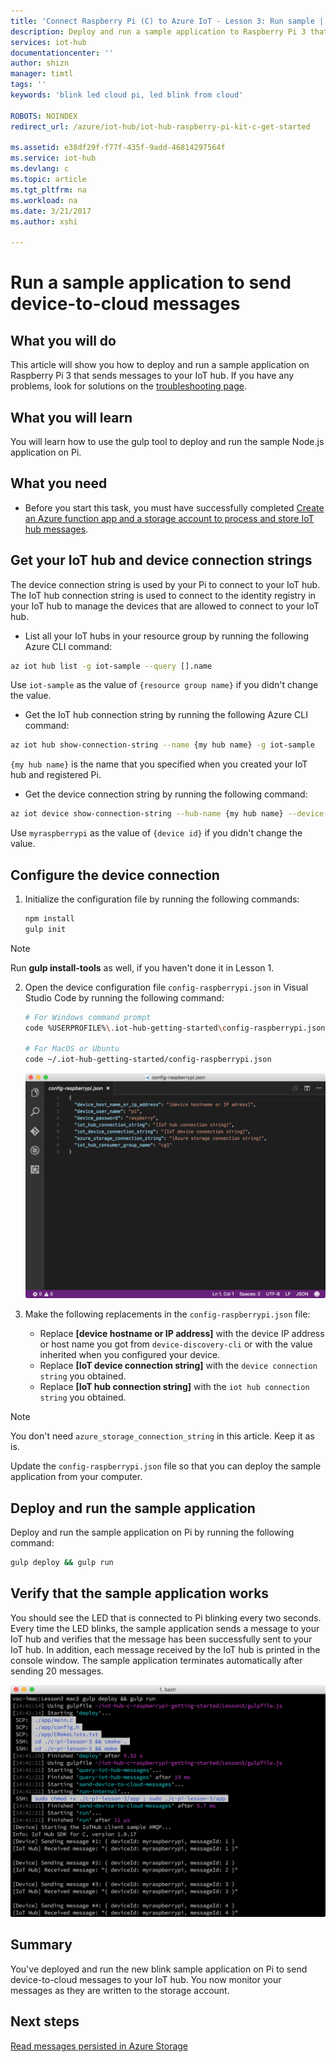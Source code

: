 ```yaml
---
title: 'Connect Raspberry Pi (C) to Azure IoT - Lesson 3: Run sample | Microsoft Docs'
description: Deploy and run a sample application to Raspberry Pi 3 that sends messages to your IoT hub and blinks the LED.
services: iot-hub
documentationcenter: ''
author: shizn
manager: timtl
tags: ''
keywords: 'blink led cloud pi, led blink from cloud'

ROBOTS: NOINDEX
redirect_url: /azure/iot-hub/iot-hub-raspberry-pi-kit-c-get-started

ms.assetid: e38df29f-f77f-435f-9add-46814297564f
ms.service: iot-hub
ms.devlang: c
ms.topic: article
ms.tgt_pltfrm: na
ms.workload: na
ms.date: 3/21/2017
ms.author: xshi

---
```

# Run a sample application to send device-to-cloud messages
## What you will do
This article will show you how to deploy and run a sample application on Raspberry Pi 3 that sends messages to your IoT hub. If you have any problems, look for solutions on the [troubleshooting page](iot-hub-raspberry-pi-kit-c-troubleshooting.md).

## What you will learn
You will learn how to use the gulp tool to deploy and run the sample Node.js application on Pi.

## What you need
* Before you start this task, you must have successfully completed [Create an Azure function app and a storage account to process and store IoT hub messages](iot-hub-raspberry-pi-kit-c-lesson3-deploy-resource-manager-template.md).

## Get your IoT hub and device connection strings
The device connection string is used by your Pi to connect to your IoT hub. The IoT hub connection string is used to connect to the identity registry in your IoT hub to manage the devices that are allowed to connect to your IoT hub. 

* List all your IoT hubs in your resource group by running the following Azure CLI command:

```bash
az iot hub list -g iot-sample --query [].name
```

Use `iot-sample` as the value of `{resource group name}` if you didn't change the value.

* Get the IoT hub connection string by running the following Azure CLI command:

```bash
az iot hub show-connection-string --name {my hub name} -g iot-sample
```

`{my hub name}` is the name that you specified when you created your IoT hub and registered Pi.

* Get the device connection string by running the following command:

```bash
az iot device show-connection-string --hub-name {my hub name} --device-id myraspberrypi -g iot-sample
```

Use `myraspberrypi` as the value of `{device id}` if you didn't change the value.

## Configure the device connection
1. Initialize the configuration file by running the following commands:
   
   ```bash
   npm install
   gulp init
   ```

> [!NOTE]
> Run **gulp install-tools** as well, if you haven't done it in Lesson 1.

2. Open the device configuration file `config-raspberrypi.json` in Visual Studio Code by running the following command:
   
   ```bash
   # For Windows command prompt
   code %USERPROFILE%\.iot-hub-getting-started\config-raspberrypi.json
   
   # For MacOS or Ubuntu
   code ~/.iot-hub-getting-started/config-raspberrypi.json
   ```
   
   ![config.json](media/iot-hub-raspberry-pi-lessons/lesson3/config.png)
3. Make the following replacements in the `config-raspberrypi.json` file:
   
   * Replace **[device hostname or IP address]** with the device IP address or host name you got from `device-discovery-cli` or with the value inherited when you configured your device.
   * Replace **[IoT device connection string]** with the `device connection string` you obtained.
   * Replace **[IoT hub connection string]** with the `iot hub connection string` you obtained.

> [!NOTE]
> You don't need `azure_storage_connection_string` in this article. Keep it as is.

Update the `config-raspberrypi.json` file so that you can deploy the sample application from your computer.

## Deploy and run the sample application
Deploy and run the sample application on Pi by running the following command:

```bash
gulp deploy && gulp run
```

## Verify that the sample application works
You should see the LED that is connected to Pi blinking every two seconds. Every time the LED blinks, the sample application sends a message to your IoT hub and verifies that the message has been successfully sent to your IoT hub. In addition, each message received by the IoT hub is printed in the console window. The sample application terminates automatically after sending 20 messages.

![Sample application with sent and received messages](media/iot-hub-raspberry-pi-lessons/lesson3/gulp_run_c.png)

## Summary
You've deployed and run the new blink sample application on Pi to send device-to-cloud messages to your IoT hub. You now monitor your messages as they are written to the storage account.

## Next steps
[Read messages persisted in Azure Storage](iot-hub-raspberry-pi-kit-c-lesson3-read-table-storage.md)

